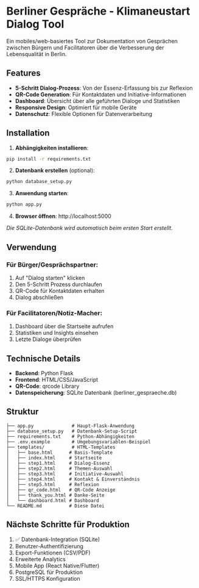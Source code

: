 # Berliner Gespräche - Klimaneustart Dialog Tool

Ein mobiles/web-basiertes Tool zur Dokumentation von Gesprächen zwischen Bürgern und Facilitatoren über die Verbesserung der Lebensqualität in Berlin.

## Features

- **5-Schritt Dialog-Prozess**: Von der Essenz-Erfassung bis zur Reflexion
- **QR-Code Generation**: Für Kontaktdaten und Initiative-Informationen
- **Dashboard**: Übersicht über alle geführten Dialoge und Statistiken
- **Responsive Design**: Optimiert für mobile Geräte
- **Datenschutz**: Flexible Optionen für Datenverarbeitung

## Installation

1. **Abhängigkeiten installieren**:
```bash
pip install -r requirements.txt
```

2. **Datenbank erstellen** (optional):
```bash
python database_setup.py
```

3. **Anwendung starten**:
```bash
python app.py
```

4. **Browser öffnen**: http://localhost:5000

*Die SQLite-Datenbank wird automatisch beim ersten Start erstellt.*

## Verwendung

### Für Bürger/Gesprächspartner:
1. Auf "Dialog starten" klicken
2. Den 5-Schritt Prozess durchlaufen
3. QR-Code für Kontaktdaten erhalten
4. Dialog abschließen

### Für Facilitatoren/Notiz-Macher:
1. Dashboard über die Startseite aufrufen
2. Statistiken und Insights einsehen
3. Letzte Dialoge überprüfen

## Technische Details

- **Backend**: Python Flask
- **Frontend**: HTML/CSS/JavaScript
- **QR-Code**: qrcode Library
- **Datenspeicherung**: SQLite Datenbank (berliner_gespraeche.db)

## Struktur

```
├── app.py              # Haupt-Flask-Anwendung
├── database_setup.py   # Datenbank-Setup-Script
├── requirements.txt    # Python-Abhängigkeiten
├── .env.example        # Umgebungsvariablen-Beispiel
├── templates/          # HTML-Templates
│   ├── base.html      # Basis-Template
│   ├── index.html     # Startseite
│   ├── step1.html     # Dialog-Essenz
│   ├── step2.html     # Themen-Auswahl
│   ├── step3.html     # Initiative-Auswahl
│   ├── step4.html     # Kontakt & Einverständnis
│   ├── step5.html     # Reflexion
│   ├── qr_code.html   # QR-Code Anzeige
│   ├── thank_you.html # Danke-Seite
│   └── dashboard.html # Dashboard
└── README.md          # Diese Datei
```

## Nächste Schritte für Produktion

1. ✅ Datenbank-Integration (SQLite)
2. Benutzer-Authentifizierung
3. Export-Funktionen (CSV/PDF)
4. Erweiterte Analytics
5. Mobile App (React Native/Flutter)
6. PostgreSQL für Produktion
7. SSL/HTTPS Konfiguration